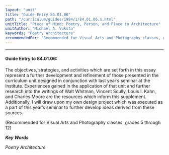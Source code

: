 ```yaml
---
layout: "unit"
title: "Guide Entry 84.01.06"
path: "/curriculum/guides/1984/1/84.01.06.x.html"
unitTitle: "Piece of Mind: Poetry, Person, and Place in Architecture"
unitAuthor: "Michael A. Vuksta"
keywords: "Poetry Architecture"
recommendedFor: "Recommended for Visual Arts and Photography classes, grades 5 through 12"
---
```

<body>
<hr/>
 <h4>
  Guide Entry to 84.01.06:
 </h4>
 The objectives, strategies, and activities which are set forth in this essay represent a further development and refinement of those presented in the curriculum unit designed in conjunction with last year’s seminar at the Institute.  Experiences gained in the application of that unit and further research into the writings of Walt Whitman, Vincent Scully, Louis I. Kahn, and Charles Moore are the resources which inform this supplement.  Additionally, I will draw upon my own design project which was executed as a part of this year’s seminar to further develop ideas derived from these sources.
 <p>
  (Recommended for Visual Arts and Photography classes, grades 5 through 12)
 </p>
<p>
  <b>
   <i>
    Key Words
   </i>
  </b>
  <br/>
 </p>
 <p>
  <i>
   Poetry Architecture
  </i>
 </p>

</body>